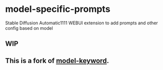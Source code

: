 # model-specific-prompts

Stable Diffusion Automatic1111 WEBUI extension to add prompts and other config based on model

## WIP

## This is a fork of [model-keyword](https://github.com/mix1009/model-keyword).
